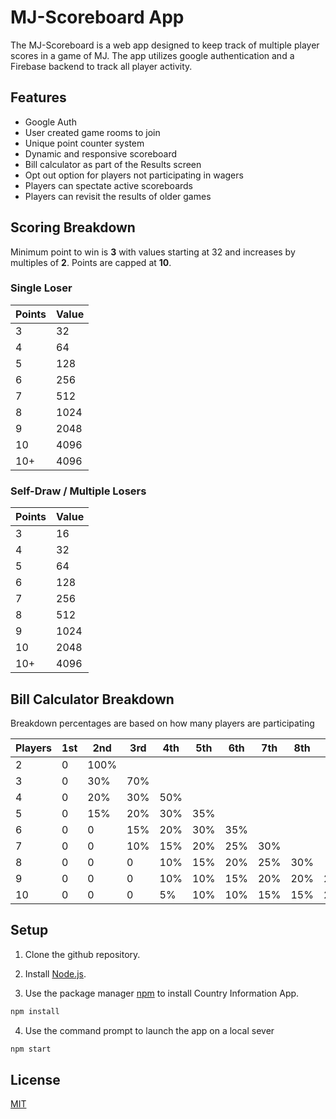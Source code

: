 # MJ-Scoreboard App

The MJ-Scoreboard is a web app designed to keep track of multiple player scores in a game of MJ.  The app utilizes google authentication and a Firebase backend to track all player activity.

## Features

* Google Auth
* User created game rooms to join
* Unique point counter system
* Dynamic and responsive scoreboard
* Bill calculator as part of the Results screen
* Opt out option for players not participating in wagers
* Players can spectate active scoreboards
* Players can revisit the results of older games

## Scoring Breakdown

Minimum point to win is **3** with values starting at 32 and increases by multiples of **2**. Points are capped at **10**.

### Single Loser
| Points | Value |
|--|--|
| 3 | 32 |
| 4 | 64 |
| 5 | 128 |
| 6 | 256 |
| 7 | 512 |
| 8 | 1024 |
| 9 | 2048 |
| 10 | 4096 |
| 10+ | 4096 |

### Self-Draw / Multiple Losers
| Points | Value |
|--|--|
| 3 | 16 |
| 4 | 32 |
| 5 | 64 |
| 6 | 128 |
| 7 | 256 |
| 8 | 512 |
| 9 | 1024 |
| 10 | 2048 |
| 10+ | 4096 |

## Bill Calculator Breakdown

Breakdown percentages are based on how many players are participating

| Players | 1st | 2nd | 3rd | 4th | 5th | 6th | 7th | 8th | 9th | 10th |
|--|--|--|--|--|--|--|--|--|--|--|
| 2 | 0 | 100% |
| 3 | 0 | 30% | 70% |
| 4 | 0 | 20% | 30% | 50% |
| 5 | 0 | 15% | 20% | 30% | 35% |
| 6 | 0 | 0 | 15% | 20% | 30% | 35% |
| 7 | 0 | 0 | 10% | 15% | 20% | 25% | 30% |
| 8 | 0 | 0 | 0 |  10% | 15% | 20% | 25% | 30% |
| 9 | 0 | 0 | 0 | 10% | 10% | 15% | 20% | 20% | 25% |
| 10 | 0 | 0 | 0 | 5% | 10% | 10% | 15% | 15% | 20% | 25% |

## Setup

1. Clone the github repository.

2. Install [Node.js](https://nodejs.org/en/).

3. Use the package manager [npm](https://www.npmjs.com/package/dotenv) to install Country Information App.

```bash
npm install
```

4. Use the command prompt to launch the app on a local sever
```bash
npm start
```



## License
[MIT](https://choosealicense.com/licenses/mit/)

